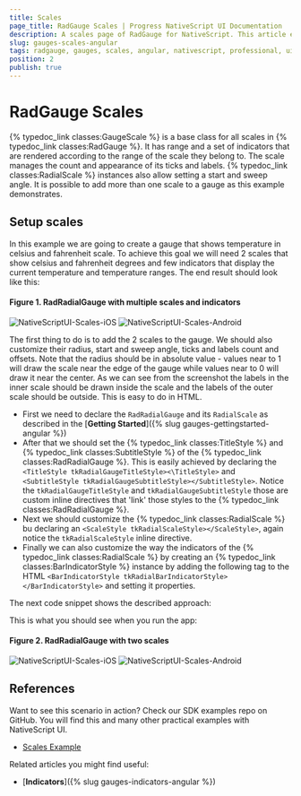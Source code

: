 ```yaml
---
title: Scales
page_title: RadGauge Scales | Progress NativeScript UI Documentation
description: A scales page of RadGauge for NativeScript. This article explains how to use GaugeScale objects in RadGauge.
slug: gauges-scales-angular
tags: radgauge, gauges, scales, angular, nativescript, professional, ui
position: 2
publish: true
---
```


# RadGauge Scales

{% typedoc_link classes:GaugeScale %} is a base class for all scales in {% typedoc_link classes:RadGauge %}. It has range and a set of indicators that are rendered according to the range of the scale they belong to. The scale manages the count and appearance of its ticks and labels. {% typedoc_link classes:RadialScale %} instances also allow setting a start and sweep angle. It is possible to add more than one scale to a gauge as this example demonstrates.

## Setup scales

In this example we are going to create a gauge that shows temperature in celsius and fahrenheit scale. To achieve this goal we will need 2 scales that show celsius and fahrenheit degrees and few indicators that display the current temperature and temperature ranges. The end result should look like this:

#### Figure 1. RadRadialGauge with multiple scales and indicators
![NativeScriptUI-Scales-iOS](../../img/ns_ui/gauges-scales1-ios.png "RadRadialGauge with two scales and indicators in iOS") ![NativeScriptUI-Scales-Android](../../img/ns_ui/gauges-scales1-android.png "RadRadialGauge with two scales and indicators in Android")

The first thing to do is to add the 2 scales to the gauge. We should also customize their radius, start and sweep angle, ticks and labels count and offsets. Note that the radius should be in absolute value - values near to 1 will draw the scale near the edge of the gauge while values near to 0 will draw it near the center. As we can see from the screenshot the labels in the inner scale should be drawn inside the scale and the labels of the outer scale should be outside. This is easy to do in HTML.

* First we need to declare the `RadRadialGauge` and its `RadialScale` as described in the [**Getting Started**]({% slug gauges-gettingstarted-angular %})
* After that we should set the {% typedoc_link classes:TitleStyle %} and {% typedoc_link classes:SubtitleStyle %} of the {% typedoc_link classes:RadRadialGauge %}. This is easily achieved by declaring the `<TitleStyle tkRadialGaugeTitleStyle><\TitleStyle>` and `<SubtitleStyle tkRadialGaugeSubtitleStyle></SubtitleStyle>`. Notice the `tkRadialGaugeTitleStyle` and `tkRadialGaugeSubtitleStyle` those are custom inline directives that 'link' those styles to the {% typedoc_link classes:RadRadialGauge %}.
* Next we should customize the {% typedoc_link classes:RadialScale %} bu declaring an  `<ScaleStyle tkRadialScaleStyle></ScaleStyle>`, again notice the `tkRadialScaleStyle` inline directive.
* Finally we can also customize the way the indicators of the {% typedoc_link classes:RadialScale %} by creating an {% typedoc_link classes:BarIndicatorStyle %} instance by adding the following tag to the HTML `<BarIndicatorStyle tkRadialBarIndicatorStyle></BarIndicatorStyle>` and setting it properties.

The next code snippet shows the described approach:

<snippet id='gauges-scales-add-scales-angular-html' />
<snippet id='gauges-scales-add-scales-angular' />

This is what you should see when you run the app:

#### Figure 2. RadRadialGauge with two scales
![NativeScriptUI-Scales-iOS](../../img/ns_ui/gauges-scales2-ios.png "RadRadialGauge with two scales in iOS") ![NativeScriptUI-Scales-Android](../../img/ns_ui/gauges-scales2-android.png "RadRadialGauge with two scales in Android")

## References
Want to see this scenario in action?
Check our SDK examples repo on GitHub. You will find this and many other practical examples with NativeScript UI.

* [Scales Example](https://github.com/NativeScript/nativescript-ui-samples/tree/master/gauge/app/examples/scales)

Related articles you might find useful:

* [**Indicators**]({% slug gauges-indicators-angular %})
